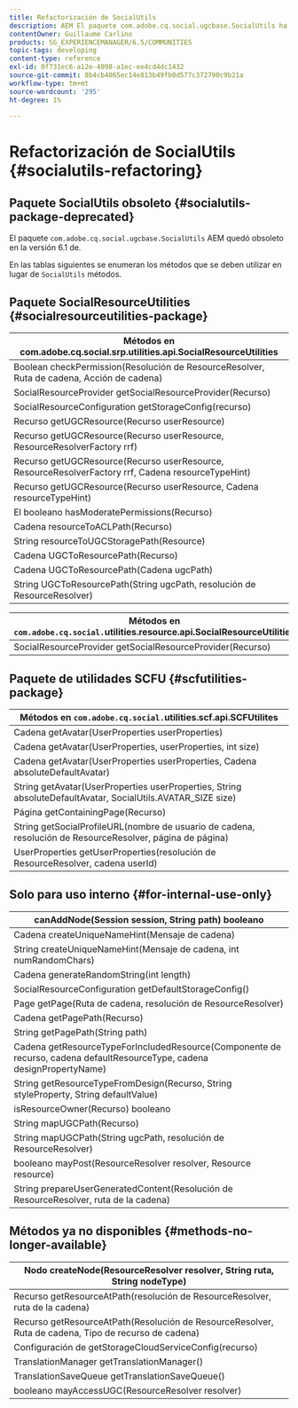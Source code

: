 ```yaml
---
title: Refactorización de SocialUtils
description: AEM El paquete com.adobe.cq.social.ugcbase.SocialUtils ha quedado obsoleto en la versión 6.1 de
contentOwner: Guillaume Carlino
products: SG_EXPERIENCEMANAGER/6.5/COMMUNITIES
topic-tags: developing
content-type: reference
exl-id: 0f731ec6-a12e-4098-a1ec-ee4cd4dc1432
source-git-commit: 8b4cb4065ec14e813b49fb0d577c372790c9b21a
workflow-type: tm+mt
source-wordcount: '295'
ht-degree: 1%

---
```


# Refactorización de SocialUtils {#socialutils-refactoring}

## Paquete SocialUtils obsoleto {#socialutils-package-deprecated}

El paquete `com.adobe.cq.social.ugcbase.SocialUtils` AEM quedó obsoleto en la versión 6.1 de.

En las tablas siguientes se enumeran los métodos que se deben utilizar en lugar de `SocialUtils` métodos.

## Paquete SocialResourceUtilities  {#socialresourceutilities-package}

| Métodos en com.adobe.cq.social.srp.utilities.api.SocialResourceUtilities |
|---|
| Boolean checkPermission(Resolución de ResourceResolver, Ruta de cadena, Acción de cadena) |  |
| SocialResourceProvider getSocialResourceProvider(Recurso) |  |
| SocialResourceConfiguration getStorageConfig(recurso) |  |
| Recurso getUGCResource(Recurso userResource) |  |
| Recurso getUGCResource(Recurso userResource, ResourceResolverFactory rrf) | nuevo |
| Recurso getUGCResource(Recurso userResource, ResourceResolverFactory rrf, Cadena resourceTypeHint) | nuevo |
| Recurso getUGCResource(Recurso userResource, Cadena resourceTypeHint) |  |
| El booleano hasModeratePermissions(Recurso) |  |
| Cadena resourceToACLPath(Recurso) |  |
| String resourceToUGCStoragePath(Resource) | reemplaza String resourceToUGCPath(Resource resource) |
| Cadena UGCToResourcePath(Recurso) |  |
| Cadena UGCToResourcePath(Cadena ugcPath) | firma de método modificada |
| String UGCToResourcePath(String ugcPath, resolución de ResourceResolver) | nuevo |

| Métodos en `com.adobe.cq.social.`utilities.resource.api.SocialResourceUtilities |
|---|
| SocialResourceProvider getSocialResourceProvider(Recurso) | reemplaza a SocialResourceProvider getConficonfiguredProvider(recurso) |

## Paquete de utilidades SCFU {#scfutilities-package}

| Métodos en `com.adobe.cq.social.`utilities.scf.api.SCFUtilites |
|---|
| Cadena getAvatar(UserProperties userProperties) |
| Cadena getAvatar(UserProperties, userProperties, int size) |
| Cadena getAvatar(UserProperties userProperties, Cadena absoluteDefaultAvatar) |
| String getAvatar(UserProperties userProperties, String absoluteDefaultAvatar, SocialUtils.AVATAR_SIZE size) |
| Página getContainingPage(Recurso) |
| String getSocialProfileURL(nombre de usuario de cadena, resolución de ResourceResolver, página de página) |
| UserProperties getUserProperties(resolución de ResourceResolver, cadena userId) |

## Solo para uso interno {#for-internal-use-only}

| canAddNode(Session session, String path) booleano |
|---|
| Cadena createUniqueNameHint(Mensaje de cadena) |
| String createUniqueNameHint(Mensaje de cadena, int numRandomChars) |
| Cadena generateRandomString(int length) |
| SocialResourceConfiguration getDefaultStorageConfig() |
| Page getPage(Ruta de cadena, resolución de ResourceResolver) |
| Cadena getPagePath(Recurso) |
| String getPagePath(String path) |
| Cadena getResourceTypeForIncludedResource(Componente de recurso, cadena defaultResourceType, cadena designPropertyName) |
| String getResourceTypeFromDesign(Recurso, String styleProperty, String defaultValue) |
| isResourceOwner(Recurso) booleano |
| String mapUGCPath(Recurso) |
| String mapUGCPath(String ugcPath, resolución de ResourceResolver) |
| booleano mayPost(ResourceResolver resolver, Resource resource) |
| String prepareUserGeneratedContent(Resolución de ResourceResolver, ruta de la cadena) |

## Métodos ya no disponibles {#methods-no-longer-available}

| Nodo createNode(ResourceResolver resolver, String ruta, String nodeType) |
|---|
| Recurso getResourceAtPath(resolución de ResourceResolver, ruta de la cadena) |
| Recurso getResourceAtPath(Resolución de ResourceResolver, Ruta de cadena, Tipo de recurso de cadena) |
| Configuración de getStorageCloudServiceConfig(recurso) |
| TranslationManager getTranslationManager() |
| TranslationSaveQueue getTranslationSaveQueue() |
| booleano mayAccessUGC(ResourceResolver resolver) |
